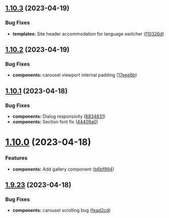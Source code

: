 ## [1.10.3](https://github.com/jacecotton/tcds/compare/v1.10.2...v1.10.3) (2023-04-19)


### Bug Fixes

* **templates:** Site header accommodation for language switcher ([f10326d](https://github.com/jacecotton/tcds/commit/f10326db236102e3b555b3c3a963c8238cc517d1))



## [1.10.2](https://github.com/jacecotton/tcds/compare/v1.10.1...v1.10.2) (2023-04-19)


### Bug Fixes

* **components:** carousel viewport internal padding ([17eee6b](https://github.com/jacecotton/tcds/commit/17eee6be7519c003d0ea5f682ec130de318ce715))



## [1.10.1](https://github.com/jacecotton/tcds/compare/v1.10.0...v1.10.1) (2023-04-18)


### Bug Fixes

* **components:** Dialog responsivity ([8834831](https://github.com/jacecotton/tcds/commit/8834831a4039cbf2ccb93dca5312d3bc2e58f8ac))
* **components:** Section font fix ([44409a0](https://github.com/jacecotton/tcds/commit/44409a049e561f003ced2287ab647ced62e17ba6))



# [1.10.0](https://github.com/jacecotton/tcds/compare/v1.9.23...v1.10.0) (2023-04-18)


### Features

* **components:** Add gallery component ([b6bf994](https://github.com/jacecotton/tcds/commit/b6bf994b2ad1c61a6e8f2a8b83a3e862883f1fd8))



## [1.9.23](https://github.com/jacecotton/tcds/compare/v1.9.22...v1.9.23) (2023-04-18)


### Bug Fixes

* **components:** carousel scrolling bug ([fead2cd](https://github.com/jacecotton/tcds/commit/fead2cdb4122a223ef8cd177267ac08cded9ec46))



